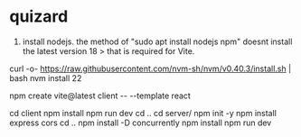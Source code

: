 # quizard

1. install nodejs. 
the method of "sudo apt install nodejs npm" doesnt install the latest version 18 > that is required for Vite.

curl -o- https://raw.githubusercontent.com/nvm-sh/nvm/v0.40.3/install.sh | bash
nvm install 22


npm create vite@latest client -- --template react

cd client
npm install 
npm run dev
cd ..
cd server/
npm init -y
npm install express cors
cd ..
npm install -D concurrently
npm install
npm run dev